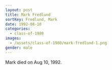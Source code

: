 ```yaml
---
layout: post
title: Mark Fredlund
sortKey: Fredlund, Mark
date: 1992-08-10
categories:
  - class-of-1980
images:
  - /assets/class-of-1980/mark-fredlund-1.png
gender: male
---
```

Mark died on Aug 10, 1992.
